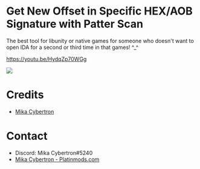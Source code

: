 # Get New Offset in Specific HEX/AOB Signature with Patter Scan
The best tool for libunity or native games for someone who doesn't want to open IDA for a second or third time in that games! ^_^


https://youtu.be/HydqZp70WGg

![](https://i.imgur.com/6YkVghi.png)


# Credits
* [Mika Cybertron](https://platinmods.com/members/mika-cybertron.43/)


# Contact
* Discord: Mika Cybertron#5240
* [Mika Cybertron - Platinmods.com](https://platinmods.com/members/mika-cybertron.43/)
